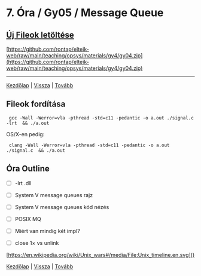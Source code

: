 # 7. Óra / Gy05 / Message Queue

## [Új Fileok letöltése](https://github.com/rontap/elteik-web/raw/main/teaching/opsys/materials/gy4/gy04.zip)

[https://github.com/rontap/elteik-web/raw/main/teaching/opsys/materials/gy4/gy04.zip](https://github.com/rontap/elteik-web/raw/main/teaching/opsys/materials/gy4/gy04.zip)

---
[Kezdőlap](index.md)
|
[Vissza](gy5.md)
|
[Tovább](gy7.md)



## Fileok fordítása

```shell
 gcc -Wall -Werror=vla -pthread -std=c11 -pedantic -o a.out ./signal.c -lrt  && ./a.out 
```

OS/X-en pedig:

```shell
 clang -Wall -Werror=vla -pthread -std=c11 -pedantic -o a.out ./signal.c  && ./a.out 
```

## Óra Outline

- [ ] -lrt .dll
- [ ] System V message queues rajz
- [ ] System V message queues kód nézés
- [ ] POSIX MQ
- [ ] Miért van mindig két impl?
- [ ] close 1× vs unlink



[https://en.wikipedia.org/wiki/Unix_wars#/media/File:Unix_timeline.en.svg]()

[Kezdőlap](index.md)
|
[Vissza](gy5.md)
|
[Tovább](gy7.md)
